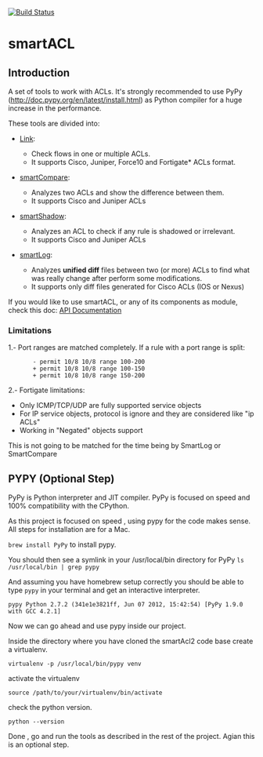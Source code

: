 [![Build Status](https://travis-ci.org/salesforce/smartACL.svg?branch=master)](https://travis-ci.org/salesforce/smartACL)

# **smartACL** 

## Introduction
A set of tools to work with ACLs. It's strongly recommended to use PyPy (http://doc.pypy.org/en/latest/install.html) as Python compiler for a huge increase in the performance.
 
These tools are divided into:

- [Link](Operational%20Information/README.md#link-introduction):
    - Check flows in one or multiple ACLs.
    - It supports Cisco, Juniper, Force10 and Fortigate* ACLs format.

- [smartCompare](Operational%20Information/README.md#smartcompare-introduction):
    - Analyzes two ACLs and show the difference between them.
    - It supports Cisco and Juniper ACLs

- [smartShadow](Operational%20Information/README.md#smartshadow-introduction):
    - Analyzes an ACL to check if any rule is shadowed or irrelevant.
    - It supports Cisco and Juniper ACLs

- [smartLog](Operational%20Information/README.md#smartlog-introduction):
    - Analyzes **unified diff** files between two (or more) ACLs to find what was really change after perform some modifications.
    - It supports only diff files generated for Cisco ACLs (IOS or Nexus)

If you would like to use smartACL, or any of its components as module, check this doc: [API Documentation](Operational%20Information/API.md)

### Limitations
1.- Port ranges are matched completely. If a rule with a port range is split:
``` 
       - permit 10/8 10/8 range 100-200
       + permit 10/8 10/8 range 100-150
       + permit 10/8 10/8 range 150-200
```

2.- Fortigate limitations:
- Only ICMP/TCP/UDP are fully supported service objects
- For IP service objects, protocol is ignore and they are considered like "ip ACLs"
- Working in "Negated" objects support 
   
This is not going to be matched for the time being by SmartLog or SmartCompare

## PYPY (Optional Step)

PyPy is Python interpreter and JIT compiler. PyPy is focused on speed and 100% compatibility with the CPython.

As this project is focused on speed , using pypy for the code makes sense. All steps for installation are for a Mac.

`brew install PyPy` to install pypy.

You should then see a symlink in your /usr/local/bin directory for PyPy `ls /usr/local/bin | grep pypy`

And assuming you have homebrew setup correctly you should be able to type `pypy` in your terminal and get an interactive interpreter.

`pypy Python 2.7.2 (341e1e3821ff, Jun 07 2012, 15:42:54) [PyPy 1.9.0 with GCC 4.2.1] `

Now we can go ahead and use pypy inside our project.

Inside the directory where you have cloned the smartAcl2 code base create a virtualenv.

`virtualenv -p /usr/local/bin/pypy venv`

activate the virtualenv

`source /path/to/your/virtualenv/bin/activate`

check the python version.

`python --version`

Done , go and run the tools as described in the rest of the project. Agian this is an optional step.

